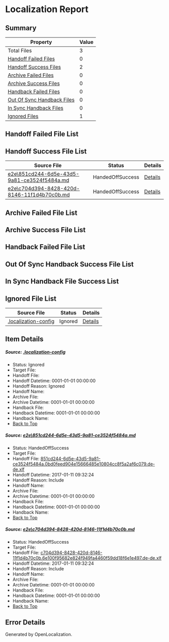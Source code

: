 # <a name='report-top'></a> Localization Report

## Summary
 Property | Value 
 -------- | ----- 
 Total Files | 3
[ Handoff Failed Files ](#handoff-failed-list)| 0
[ Handoff Success Files ](#handoff-success-list)| 2
[ Archive Failed Files ](#archive-failed-list)| 0
[ Archive Success Files ](#archive-success-list)| 0
[ Handback Failed Files ](#handback-failed-list)| 0
[ Out Of Sync Handback Files ](#outofsync-handback-success-list)| 0
[ In Sync Handback Files ](#insync-handback-success-list)| 0
[ Ignored Files ](#ignored-list)| 1

## <a name='handoff-failed-list'></a> Handoff Failed File List

## <a name='handoff-success-list'></a> Handoff Success File List
 Source File | Status | Details 
 ----------- | ------ | ------- 
 [e2e\851cd244-6d5e-43d5-9a81-ce3524f5484a.md](https://github.com/OpenLocalizationTestOrg/ol-test0/blob/ade4ea0cc8cb9eb35b6a3d8698d6407bc6704c9f/e2e/851cd244-6d5e-43d5-9a81-ce3524f5484a.md) | HandedOffSuccess | [Details](#19a56362724e3a6926ceebc12e8aeb00eda994c71)
 [e2e\c704d394-8428-420d-8146-11f1d4b70c0b.md](https://github.com/OpenLocalizationTestOrg/ol-test0/blob/ade4ea0cc8cb9eb35b6a3d8698d6407bc6704c9f/e2e/c704d394-8428-420d-8146-11f1d4b70c0b.md) | HandedOffSuccess | [Details](#03c9a2b188e7d1bbb60d29013656834105cc06d42)

## <a name='archive-failed-list'></a> Archive Failed File List

## <a name='archive-success-list'></a> Archive Success File List

## <a name='handback-failed-list'></a> Handback Failed File List

## <a name='outofsync-handback-success-list'></a> Out Of Sync Handback Success File List

## <a name='insync-handback-success-list'></a> In Sync Handback File Success List

## <a name='ignored-list'></a> Ignored File List
 Source File | Status | Details 
 ----------- | ------ | ------- 
 [.localization-config](https://github.com/OpenLocalizationTestOrg/ol-test0/blob/ade4ea0cc8cb9eb35b6a3d8698d6407bc6704c9f/.localization-config) | Ignored | [Details](#cb0632cf59c1387fc1742bfb9fa3c47f87e2e5c90)

## Item Details
##### <a name='cb0632cf59c1387fc1742bfb9fa3c47f87e2e5c90'></a> Source: [.localization-config](https://github.com/OpenLocalizationTestOrg/ol-test0/blob/ade4ea0cc8cb9eb35b6a3d8698d6407bc6704c9f/.localization-config)
* Status: Ignored
* Target File: 
* Handoff File: 
* Handoff Datetime: 0001-01-01 00:00:00
* Handoff Reason: Ignored
* Handoff Name: 
* Archive File: 
* Archive Datetime: 0001-01-01 00:00:00
* Handback File: 
* Handback Datetime: 0001-01-01 00:00:00
* Handback Name: 
* [Back to Top](#report-top)

##### <a name='19a56362724e3a6926ceebc12e8aeb00eda994c71'></a> Source: [e2e\851cd244-6d5e-43d5-9a81-ce3524f5484a.md](https://github.com/OpenLocalizationTestOrg/ol-test0/blob/ade4ea0cc8cb9eb35b6a3d8698d6407bc6704c9f/e2e/851cd244-6d5e-43d5-9a81-ce3524f5484a.md)
* Status: HandedOffSuccess
* Target File: 
* Handoff File: [851cd244-6d5e-43d5-9a81-ce3524f5484a.0bd0feed904e15666485e10804cc8f5a2af6c079.de-de.xlf](https://github.com/OpenLocalizationTestOrg/ol-test0-handoff/blob/99b9df238d63a13807c6b16372cd249d2f365e07/ol-handoff/OpenLocalizationTestOrg/ol-test0-dede/shujia/ht/851cd244-6d5e-43d5-9a81-ce3524f5484a.0bd0feed904e15666485e10804cc8f5a2af6c079.de-de.xlf)
* Handoff Datetime: 2017-01-11 09:32:24
* Handoff Reason: Include
* Handoff Name: 
* Archive File: 
* Archive Datetime: 0001-01-01 00:00:00
* Handback File: 
* Handback Datetime: 0001-01-01 00:00:00
* Handback Name: 
* [Back to Top](#report-top)

##### <a name='03c9a2b188e7d1bbb60d29013656834105cc06d42'></a> Source: [e2e\c704d394-8428-420d-8146-11f1d4b70c0b.md](https://github.com/OpenLocalizationTestOrg/ol-test0/blob/ade4ea0cc8cb9eb35b6a3d8698d6407bc6704c9f/e2e/c704d394-8428-420d-8146-11f1d4b70c0b.md)
* Status: HandedOffSuccess
* Target File: 
* Handoff File: [c704d394-8428-420d-8146-11f1d4b70c0b.6e100f95682e824f949fa4460f59dd18f6e1e497.de-de.xlf](https://github.com/OpenLocalizationTestOrg/ol-test0-handoff/blob/99b9df238d63a13807c6b16372cd249d2f365e07/ol-handoff/OpenLocalizationTestOrg/ol-test0-dede/shujia/ht/c704d394-8428-420d-8146-11f1d4b70c0b.6e100f95682e824f949fa4460f59dd18f6e1e497.de-de.xlf)
* Handoff Datetime: 2017-01-11 09:32:24
* Handoff Reason: Include
* Handoff Name: 
* Archive File: 
* Archive Datetime: 0001-01-01 00:00:00
* Handback File: 
* Handback Datetime: 0001-01-01 00:00:00
* Handback Name: 
* [Back to Top](#report-top)


## Error Details

Generated by OpenLocalization.
